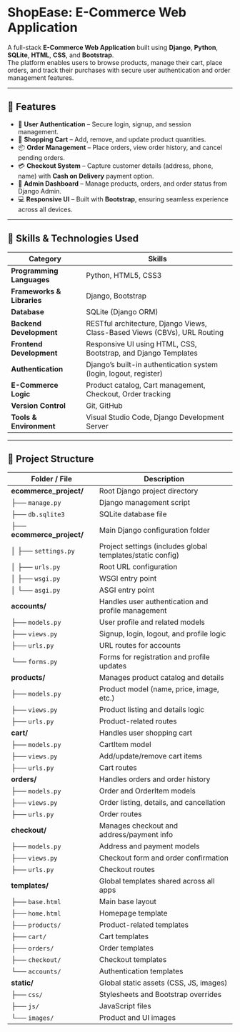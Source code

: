 # ShopEase: E-Commerce Web Application

A full-stack **E-Commerce Web Application** built using **Django**, **Python**, **SQLite**, **HTML**, **CSS**, and **Bootstrap**.  
The platform enables users to browse products, manage their cart, place orders, and track their purchases with secure user authentication and order management features.

---

## 🚀 Features

- 🔐 **User Authentication** – Secure login, signup, and session management.
- 🛒 **Shopping Cart** – Add, remove, and update product quantities.
- 📦 **Order Management** – Place orders, view order history, and cancel pending orders.
- 💳 **Checkout System** – Capture customer details (address, phone, name) with **Cash on Delivery** payment option.
- 🧾 **Admin Dashboard** – Manage products, orders, and order status from Django Admin.
- 💻 **Responsive UI** – Built with **Bootstrap**, ensuring seamless experience across all devices.

---

## 🧠 Skills & Technologies Used

| Category | Skills |
|-----------|---------|
| **Programming Languages** | Python, HTML5, CSS3 |
| **Frameworks & Libraries** | Django, Bootstrap |
| **Database** | SQLite (Django ORM) |
| **Backend Development** | RESTful architecture, Django Views, Class-Based Views (CBVs), URL Routing |
| **Frontend Development** | Responsive UI using HTML, CSS, Bootstrap, and Django Templates |
| **Authentication** | Django’s built-in authentication system (login, logout, register) |
| **E-Commerce Logic** | Product catalog, Cart management, Checkout, Order tracking |
| **Version Control** | Git, GitHub |
| **Tools & Environment** | Visual Studio Code, Django Development Server |


---


## 📁 Project Structure

| Folder / File | Description |
|----------------|-------------|
| **ecommerce_project/** | Root Django project directory |
| ├── `manage.py` | Django management script |
| ├── `db.sqlite3` | SQLite database file |
| ├── **ecommerce_project/** | Main Django configuration folder |
| │ ├── `settings.py` | Project settings (includes global templates/static config) |
| │ ├── `urls.py` | Root URL configuration |
| │ ├── `wsgi.py` | WSGI entry point |
| │ └── `asgi.py` | ASGI entry point |
| **accounts/** | Handles user authentication and profile management |
| ├── `models.py` | User profile and related models |
| ├── `views.py` | Signup, login, logout, and profile logic |
| ├── `urls.py` | URL routes for accounts |
| └── `forms.py` | Forms for registration and profile updates |
| **products/** | Manages product catalog and details |
| ├── `models.py` | Product model (name, price, image, etc.) |
| ├── `views.py` | Product listing and details logic |
| ├── `urls.py` | Product-related routes |
| **cart/** | Handles user shopping cart |
| ├── `models.py` | CartItem model |
| ├── `views.py` | Add/update/remove cart items |
| ├── `urls.py` | Cart routes |
| **orders/** | Handles orders and order history |
| ├── `models.py` | Order and OrderItem models |
| ├── `views.py` | Order listing, details, and cancellation |
| ├── `urls.py` | Order routes |
| **checkout/** | Manages checkout and address/payment info |
| ├── `models.py` | Address and payment models |
| ├── `views.py` | Checkout form and order confirmation |
| ├── `urls.py` | Checkout routes |
| **templates/** | Global templates shared across all apps |
| ├── `base.html` | Main base layout |
| ├── `home.html` | Homepage template |
| ├── `products/` | Product-related templates |
| ├── `cart/` | Cart templates |
| ├── `orders/` | Order templates |
| ├── `checkout/` | Checkout templates |
| └── `accounts/` | Authentication templates |
| **static/** | Global static assets (CSS, JS, images) |
| ├── `css/` | Stylesheets and Bootstrap overrides |
| ├── `js/` | JavaScript files |
| └── `images/` | Product and UI images |


